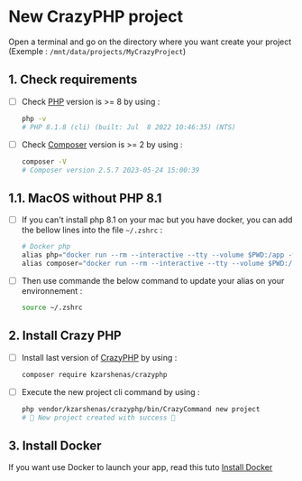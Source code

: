 # New CrazyPHP project

Open a terminal and go on the directory where you want create your project (Exemple : `/mnt/data/projects/MyCrazyProject`) 

## 1. Check requirements

- [ ] Check [PHP](https://www.php.net/) version is >= 8 by using :
    ```sh
    php -v
    # PHP 8.1.8 (cli) (built: Jul  8 2022 10:46:35) (NTS)
    ````
- [ ] Check [Composer](https://getcomposer.org/) version is >= 2 by using :
    ```sh
    composer -V
    # Composer version 2.5.7 2023-05-24 15:00:39
    ````

## 1.1. MacOS without PHP 8.1

- [ ] If you can't install php 8.1 on your mac but you have docker, you can add the bellow lines into the file `~/.zshrc` :
    ```s
    # Docker php
    alias php="docker run --rm --interactive --tty --volume $PWD:/app -w /app php:8.1-cli-alpine php -dzend_extension=opcache.so -dopcache.enable_cli=1 -dopcache.jit_buffer_size=500000000 -dopcache.jit=1235"
    alias composer="docker run --rm --interactive --tty --volume $PWD:/app composer/composer"
    ```

- [ ] Then use commande the below command to update your alias on your environnement :
    ```sh
    source ~/.zshrc
    ```

## 2. Install Crazy PHP
  
- [ ] Install last version of [CrazyPHP](https://github.com/kekefreedog/CrazyPHP) by using :
    ```sh
    composer require kzarshenas/crazyphp
    ````
- [ ] Execute the new project cli command by using :
    ```sh
    php vendor/kzarshenas/crazyphp/bin/CrazyCommand new project
    # 🎉 New project created with success 🎉
    ```

## 3. Install Docker

If you want use Docker to launch your app, read this tuto [Install Docker](Docker/InstallDocker.md)